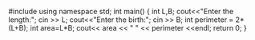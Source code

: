 #include<iostream>
using namespace std;
int main()
{
    int L,B;
    cout<<"Enter the length:";
    cin >> L;
    cout<<"Enter the birth:";
    cin >> B;
    int perimeter = 2*(L+B);
    int area=L*B;
    cout<< area << " " << perimeter <<endl;
    return 0;
}
